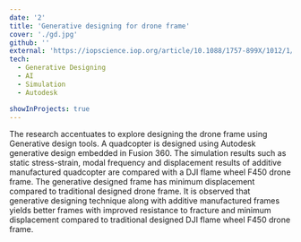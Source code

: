 ```yaml
---
date: '2'
title: 'Generative designing for drone frame'
cover: './gd.jpg'
github: ''
external: 'https://iopscience.iop.org/article/10.1088/1757-899X/1012/1/012019'
tech:
  - Generative Designing
  - AI
  - Simulation
  - Autodesk

showInProjects: true
---
```


The research accentuates to explore designing the drone frame using Generative design tools. A quadcopter is designed using Autodesk generative design embedded in Fusion 360. The simulation results such as static stress-strain, modal frequency and displacement results of additive manufactured quadcopter are compared with a DJI flame wheel F450 drone frame. The generative designed frame has minimum displacement compared to traditional designed drone frame. It is observed that generative designing technique along with additive manufactured frames yields better frames with improved resistance to fracture and minimum displacement compared to traditional designed DJI flame wheel F450 drone frame.